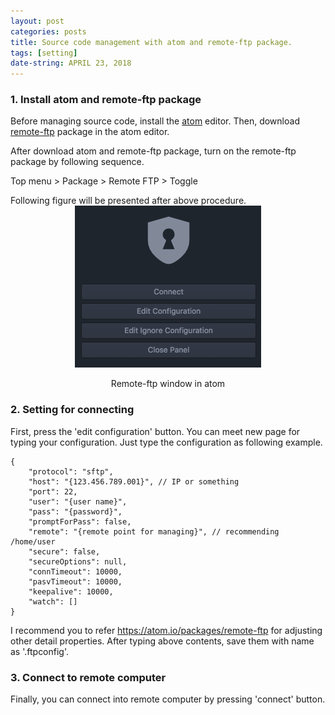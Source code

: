 ```yaml
---
layout: post
categories: posts
title: Source code management with atom and remote-ftp package.
tags: [setting]
date-string: APRIL 23, 2018
---
```


### 1. Install atom and remote-ftp package

Before managing source code, install the <a href="https://atom.io/">atom</a> editor. Then, download <a href="https://atom.io/packages/remote-ftp">remote-ftp</a> package in the atom editor.  

After download atom and remote-ftp package, turn on the remote-ftp package by following sequence.
<p>Top menu > Package > Remote FTP > Toggle</p>
Following figure will be presented after above procedure.

<center>
    <div>
        <img src="/images/2018-04-23/package.png">
        <p>Remote-ftp window in atom</p>
    </div>
</center>

### 2. Setting for connecting

First, press the 'edit configuration' button. You can meet new page for typing your configuration. Just type the configuration as following example.

```
{
    "protocol": "sftp",
    "host": "{123.456.789.001}", // IP or something
    "port": 22,
    "user": "{user name}",
    "pass": "{password}",
    "promptForPass": false,
    "remote": "{remote point for managing}", // recommending /home/user
    "secure": false,
    "secureOptions": null,
    "connTimeout": 10000,
    "pasvTimeout": 10000,
    "keepalive": 10000,
    "watch": []
}
```

I recommend you to refer <a href="https://atom.io/packages/remote-ftp">https://atom.io/packages/remote-ftp</a> for adjusting other detail properties. After typing above contents, save them with name as '.ftpconfig'.

### 3. Connect to remote computer

Finally, you can connect into remote computer by pressing 'connect' button.
